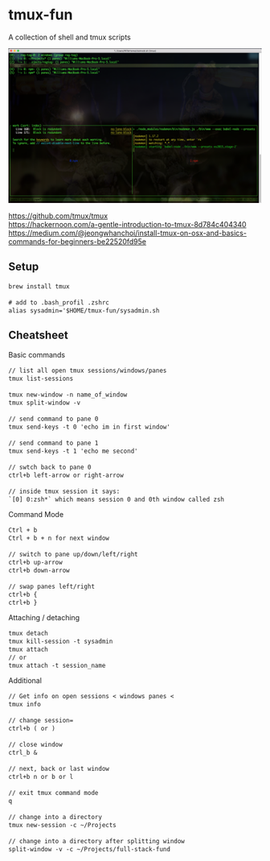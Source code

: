 # tmux-fun
A collection of shell and tmux scripts

![SessionsView](/img/sessions-view.png)

https://github.com/tmux/tmux  
https://hackernoon.com/a-gentle-introduction-to-tmux-8d784c404340  
https://medium.com/@jeongwhanchoi/install-tmux-on-osx-and-basics-commands-for-beginners-be22520fd95e

## Setup

```
brew install tmux

# add to .bash_profil .zshrc
alias sysadmin='$HOME/tmux-fun/sysadmin.sh
```

## Cheatsheet

Basic commands
```
// list all open tmux sessions/windows/panes
tmux list-sessions

tmux new-window -n name_of_window
tmux split-window -v

// send command to pane 0
tmux send-keys -t 0 'echo im in first window'

// send command to pane 1
tmux send-keys -t 1 'echo me second' 

// swtch back to pane 0
ctrl+b left-arrow or right-arrow

// inside tmux session it says:
`[0] 0:zsh*` which means session 0 and 0th window called zsh
```



Command Mode
```
Ctrl + b
Ctrl + b + n for next window

// switch to pane up/down/left/right
ctrl+b up-arrow
ctrl+b down-arrow

// swap panes left/right
ctrl+b {
ctrl+b }
```

Attaching / detaching
```
tmux detach
tmux kill-session -t sysadmin
tmux attach
// or
tmux attach -t session_name
```

Additional
```
// Get info on open sessions < windows panes <
tmux info

// change session=
ctrl+b ( or )

// close window
ctrl_b &

// next, back or last window
ctrl+b n or b or l

// exit tmux command mode
q

// change into a directory
tmux new-session -c ~/Projects

// change into a directory after splitting window
split-window -v -c ~/Projects/full-stack-fund
```

